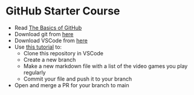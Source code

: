 # GitHub Starter Course
- Read [The Basics of GitHub](The_Basics_of_GitHub.md)
- Download git from [here](https://git-scm.com/downloads)
- Download VSCode from [here](https://code.visualstudio.com/download)
- Use [this tutorial](https://learn.microsoft.com/en-us/azure/developer/javascript/how-to/with-visual-studio-code/clone-github-repository) to:
  - Clone this repository in VSCode
  - Create a new branch
  - Make a new markdown file with a list of the video games you play regularly
  - Commit your file and push it to your branch
- Open and merge a PR for your branch to main
